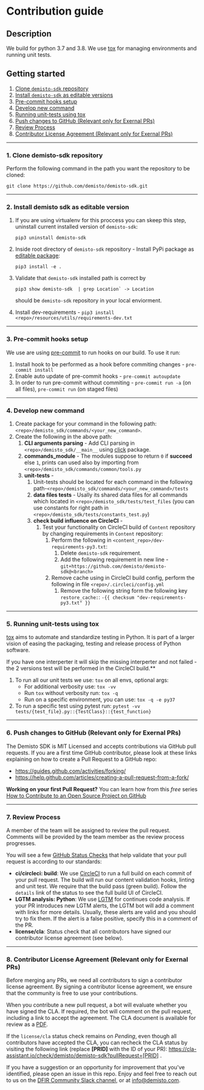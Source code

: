 # Contribution guide

## Description
We build for python 3.7 and 3.8. We use [tox](https://github.com/tox-dev/tox) for managing environments and running unit tests.

## Getting started

1. [Clone `demisto-sdk` repository](#1-Clone-demisto-sdk-repository)
2. [Install `demisto-sdk` as editable versions](#2-Install-demisto-sdk-as-editable-version)
3. [Pre-commit hooks setup](3-Pre-commit-hooks-setup)
4. [Develop new command](4-Develop-new-command)
5. [Running unit-tests using tox](#5-running-unit-tests-using-tox)
6. [Push changes to GitHub (Relevant only for Exernal PRs)](6-push-changes-to-gitHu- (relevant-only-for-Exernal-PRs))
7. [Review Process](7-review-process)
8. [Contributor License Agreement (Relevant only for Exernal PRs)](8-contributor-license-agreement-relevant-only-for-exernal-prs)

---

### 1. Clone demisto-sdk repository
Perform the following command in the path you want the repository to be cloned:

```shell
git clone https://github.com/demisto/demisto-sdk.git
```

---

### 2. Install demisto sdk as editable version
1. If you are using virtualenv for this proccess you can skeep this step, uninstall current installed version of
   `demisto-sdk`:

   ```shell
   pip3 uninstall demisto-sdk
   ```

2. Inside root directory of `demisto-sdk` repository - Install PyPi package as [editable package](https://pip.pypa.io/en/stable/reference/pip_install/):

   ```shell
   pip3 install -e .
   ```

3. Validate that `demisto-sdk` installed path is correct by

   ```shell
   pip3 show demisto-sdk  | grep Location` -> Location
   ```


   should be `demisto-sdk` repository in your local enviorment.

4. Install dev-requirements - `pip3 install <repo>/resources/utils/requirements-dev.txt`

---

### 3. Pre-commit hooks setup
We use are using [pre-commit](https://pre-commit.com/) to run hooks on our build. To use it run:
1. Install hook to be performed as a hook before commiting changes - `pre-commit install`
2. Enable auto update of pre-commit hooks - `pre-commit autoupdate`
3. In order to run pre-commit without commiting - `pre-commit run -a` (on all files), `pre-commit run` (on staged files)

---

### 4. Develop new command
1. Create package for your command in the following path: `<repo>/demisto_sdk/commands/<your_new_command>`.
2. Create the following in the above path:
    1.  **CLI arguments parsing** - Add CLI parsing in `<repo>/demisto_sdk/__main__` using [click](https://click.palletsprojects.com/en/7.x/) package.
    2. **commands_module** - The modules suppose to return `0` if **succeed** else `1`, prints can used also by importing from `<repo>/demisto_sdk/commands/common/tools.py`
    3. **unit-tests** -
        1. Unit-tests should be located for each command in the following path-`<repo>/demisto_sdk/commands/<your_new_command>/tests`
        2.  **data files tests** - Usally its shared data files for all commands which located in `<repo>/demisto_sdk/tests/test_files` (you can use constants for right path in `<repo>/demisto_sdk/tests/constants_test.py`)
        3. **check build influence on CircleCI** -
            1. Test your functionality on CircleCI build of `Content` repository by changing requirements in `Content` repository:
                1.  Perform the following in `<content_repo>/dev-requirements-py3.txt`:
                    1. Delete `demisto-sdk` requirement.
                    2. Add the following requirement in new line - `git+https://github.com/demisto/demisto-sdk@<branch>`
                2. Remove cache using in CircleCI build config, perform the following in file `<repo>/.circleci/config.yml`
                    1. Remove the following string form the following key `restore_cache:`: `-{{ checksum "dev-requirements-py3.txt" }}`

---

### 5. Running unit-tests using tox
[tox](https://tox.readthedocs.io/en/latest/index.html) aims to automate and standardize testing in Python. It is part of a larger vision of easing the packaging, testing and release process of Python software.

If you have one interperter it will skip the missing interperter and not failed - the 2 versions test will be performed in the CircleCI build.**

1. To run all our unit tests we use: `tox` on all envs, optional args:
    * For additional verbosity use: `tox -vv`
    * Run `tox` without verbosity run: `tox -q`
    * Run on a specific environment, you can use: `tox -q -e py37`
2. To run a specific test using pytest run: `pytest -vv tests/{test_file}.py::{TestClass}::{test_function}`

---

### 6. Push changes to GitHub (Relevant only for Exernal PRs)

The Demisto SDK is MIT Licensed and accepts contributions via GitHub pull requests.
If you are a first time GitHub contributor, please look at these links explaining on how to create a Pull Request to a GitHub repo:
* https://guides.github.com/activities/forking/
* https://help.github.com/articles/creating-a-pull-request-from-a-fork/

**Working on your first Pull Request?** You can learn how from this *free* series [How to Contribute to an Open Source Project on GitHub](https://egghead.io/series/how-to-contribute-to-an-open-source-project-on-github)

---

### 7. Review Process
A member of the team will be assigned to review the pull request. Comments will be provided by the team member as the review process progresses.

You will see a few [GitHub Status Checks](https://help.github.com/en/github/collaborating-with-issues-and-pull-requests/about-status-checks) that help validate that your pull request is according to our standards:

* **ci/circleci: build**: We use [CircleCI](https://circleci.com/gh/demisto/demisto-sdk) to run a full build on each commit of your pull request. The build will run our content validation hooks, linting and unit test. We require that the build pass (green build). Follow the `details` link of the status to see the full build UI of CircleCI.
* **LGTM analysis: Python**: We use [LGTM](https://lgtm.com) for continues code analysis. If your PR introduces new LGTM alerts, the LGTM bot will add a comment with links for more details. Usually, these alerts are valid and you should try to fix them. If the alert is a false positive, specify this in a comment of the PR.
* **license/cla**: Status check that all contributors have signed our contributor license agreement (see below).

---

### 8. Contributor License Agreement (Relevant only for Exernal PRs)
Before merging any PRs, we need all contributors to sign a contributor license agreement. By signing a contributor license agreement, we ensure that the community is free to use your contributions.

When you contribute a new pull request, a bot will evaluate whether you have signed the CLA. If required, the bot will comment on the pull request, including a link to accept the agreement. The CLA document is available for review as a [PDF](docs/cla.pdf).

If the `license/cla` status check remains on *Pending*, even though all contributors have accepted the CLA, you can recheck the CLA status by visiting the following link (replace **[PRID]** with the ID of your PR): https://cla-assistant.io/check/demisto/demisto-sdk?pullRequest=[PRID] .

If you have a suggestion or an opportunity for improvement that you've identified, please open an issue in this repo.
Enjoy and feel free to reach out to us on the [DFIR Community Slack channel](http://go.demisto.com/join-our-slack-community), or at [info@demisto.com](mailto:info@demisto.com).
